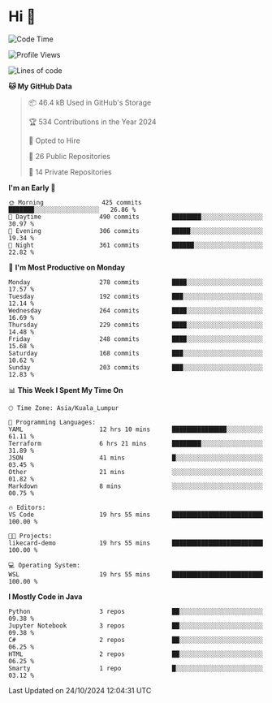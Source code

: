<h1>Hi 👋</h1>

<!--START_SECTION:waka-->
![Code Time](http://img.shields.io/badge/Code%20Time-778%20hrs%202%20mins-blue)

![Profile Views](http://img.shields.io/badge/Profile%20Views-0-blue)

![Lines of code](https://img.shields.io/badge/From%20Hello%20World%20I%27ve%20Written-1.3%20million%20lines%20of%20code-blue)

**🐱 My GitHub Data** 

> 📦 46.4 kB Used in GitHub's Storage 
 > 
> 🏆 534 Contributions in the Year 2024
 > 
> 💼 Opted to Hire
 > 
> 📜 26 Public Repositories 
 > 
> 🔑 14 Private Repositories 
 > 
**I'm an Early 🐤** 

```text
🌞 Morning                425 commits         ███████░░░░░░░░░░░░░░░░░░   26.86 % 
🌆 Daytime                490 commits         ████████░░░░░░░░░░░░░░░░░   30.97 % 
🌃 Evening                306 commits         █████░░░░░░░░░░░░░░░░░░░░   19.34 % 
🌙 Night                  361 commits         ██████░░░░░░░░░░░░░░░░░░░   22.82 % 
```
📅 **I'm Most Productive on Monday** 

```text
Monday                   278 commits         ████░░░░░░░░░░░░░░░░░░░░░   17.57 % 
Tuesday                  192 commits         ███░░░░░░░░░░░░░░░░░░░░░░   12.14 % 
Wednesday                264 commits         ████░░░░░░░░░░░░░░░░░░░░░   16.69 % 
Thursday                 229 commits         ████░░░░░░░░░░░░░░░░░░░░░   14.48 % 
Friday                   248 commits         ████░░░░░░░░░░░░░░░░░░░░░   15.68 % 
Saturday                 168 commits         ███░░░░░░░░░░░░░░░░░░░░░░   10.62 % 
Sunday                   203 commits         ███░░░░░░░░░░░░░░░░░░░░░░   12.83 % 
```


📊 **This Week I Spent My Time On** 

```text
🕑︎ Time Zone: Asia/Kuala_Lumpur

💬 Programming Languages: 
YAML                     12 hrs 10 mins      ███████████████░░░░░░░░░░   61.11 % 
Terraform                6 hrs 21 mins       ████████░░░░░░░░░░░░░░░░░   31.89 % 
JSON                     41 mins             █░░░░░░░░░░░░░░░░░░░░░░░░   03.45 % 
Other                    21 mins             ░░░░░░░░░░░░░░░░░░░░░░░░░   01.82 % 
Markdown                 8 mins              ░░░░░░░░░░░░░░░░░░░░░░░░░   00.75 % 

🔥 Editors: 
VS Code                  19 hrs 55 mins      █████████████████████████   100.00 % 

🐱‍💻 Projects: 
likecard-demo            19 hrs 55 mins      █████████████████████████   100.00 % 

💻 Operating System: 
WSL                      19 hrs 55 mins      █████████████████████████   100.00 % 
```

**I Mostly Code in Java** 

```text
Python                   3 repos             ██░░░░░░░░░░░░░░░░░░░░░░░   09.38 % 
Jupyter Notebook         3 repos             ██░░░░░░░░░░░░░░░░░░░░░░░   09.38 % 
C#                       2 repos             ██░░░░░░░░░░░░░░░░░░░░░░░   06.25 % 
HTML                     2 repos             ██░░░░░░░░░░░░░░░░░░░░░░░   06.25 % 
Smarty                   1 repo              █░░░░░░░░░░░░░░░░░░░░░░░░   03.12 % 
```




 Last Updated on 24/10/2024 12:04:31 UTC
<!--END_SECTION:waka-->
